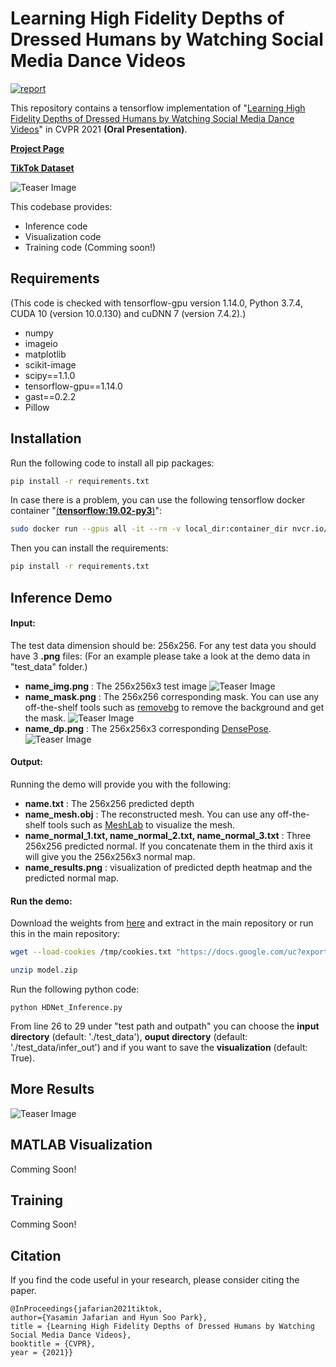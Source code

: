# Learning High Fidelity Depths of Dressed Humans by Watching Social Media Dance Videos

[![report](https://img.shields.io/badge/arxiv-report-red)](https://arxiv.org/abs/2103.03319)

This repository contains a tensorflow implementation of "[Learning High Fidelity Depths of Dressed Humans by Watching Social Media Dance Videos](https://arxiv.org/abs/2103.03319)" in CVPR 2021 **(Oral Presentation)**.

[**Project Page**](https://www.yasamin.page/hdnet_tiktok)

[**TikTok Dataset**](https://www.yasamin.page/hdnet_tiktok#h.jr9ifesshn7v)

![Teaser Image](https://github.com/yasaminjafarian/HDNet_TikTok/blob/main/figures/TikTok1.gif)

This codebase provides: 
- Inference code          
- Visualization code      
- Training code           (Comming soon!)

## Requirements
(This code is checked with tensorflow-gpu version 1.14.0, Python 3.7.4, CUDA 10 (version 10.0.130) and cuDNN 7 (version 7.4.2).)
- numpy
- imageio
- matplotlib
- scikit-image
- scipy==1.1.0
- tensorflow-gpu==1.14.0
- gast==0.2.2
- Pillow

## Installation

Run the following code to install all pip packages:
```sh
pip install -r requirements.txt 
```
In case there is a problem, you can use the following tensorflow docker container "[(**tensorflow:19.02-py3**)](https://docs.nvidia.com/deeplearning/frameworks/tensorflow-release-notes/running.html)":
```sh
sudo docker run --gpus all -it --rm -v local_dir:container_dir nvcr.io/nvidia/tensorflow:19.02-py3
```
Then you can install the requirements:
```sh
pip install -r requirements.txt 
```
## Inference Demo

#### Input:
The test data dimension should be: 256x256. For any test data you should have 3 **.png** files: (For an example please take a look at the demo data in "test_data" folder.)
- **name_img.png**  : The 256x256x3 test image 
![Teaser Image](https://github.com/yasaminjafarian/HDNet_TikTok/blob/main/test_data/0043_img.png)
- **name_mask.png** : The 256x256 corresponding mask. You can use any off-the-shelf tools such as [removebg](https://www.remove.bg/) to remove the background and get the mask. 
![Teaser Image](https://github.com/yasaminjafarian/HDNet_TikTok/blob/main/test_data/0043_mask.png)
- **name_dp.png**   : The 256x256x3 corresponding [DensePose](http://densepose.org/). 
![Teaser Image](https://github.com/yasaminjafarian/HDNet_TikTok/blob/main/test_data/0043_dp.png)

#### Output:
Running the demo will provide you with the following:
- **name.txt**  : The 256x256 predicted depth
- **name_mesh.obj** : The reconstructed mesh. You can use any off-the-shelf tools such as [MeshLab](https://www.meshlab.net/) to visualize the mesh.
- **name_normal_1.txt, name_normal_2.txt, name_normal_3.txt**   : Three 256x256 predicted normal. If you concatenate them in the third axis it will give you the 256x256x3 normal map.
- **name_results.png**  : visualization of predicted depth heatmap and the predicted normal map.

#### Run the demo:
Download the weights from [here](https://drive.google.com/file/d/1UOHkmwcWpwt9r11VzOCa_CVamwHVaobV/view?usp=sharing) and extract in the main repository or run this in the main repository:
```sh
wget --load-cookies /tmp/cookies.txt "https://docs.google.com/uc?export=download&confirm=$(wget --quiet --save-cookies /tmp/cookies.txt --keep-session-cookies --no-check-certificate 'https://docs.google.com/uc?export=download&id=1UOHkmwcWpwt9r11VzOCa_CVamwHVaobV' -O- | sed -rn 's/.*confirm=([0-9A-Za-z_]+).*/\1\n/p')&id=1UOHkmwcWpwt9r11VzOCa_CVamwHVaobV" -O model.zip && rm -rf /tmp/cookies.txt

unzip model.zip
```
Run the following python code:
```
python HDNet_Inference.py
```
From line 26 to 29 under "test path and outpath" you can choose the **input directory** (default: './test_data'), **ouput directory** (default: './test_data/infer_out') and if you want to save the **visualization** (default: True).

## More Results
![Teaser Image](https://github.com/yasaminjafarian/HDNet_TikTok/blob/main/figures/TikTok2.gif)

## MATLAB Visualization
Comming Soon!

## Training
Comming Soon!

## Citation
If you find the code useful in your research, please consider citing the paper.

```
@InProceedings{jafarian2021tiktok,
author={Yasamin Jafarian and Hyun Soo Park},
title = {Learning High Fidelity Depths of Dressed Humans by Watching Social Media Dance Videos},
booktitle = {CVPR},
year = {2021}}
```
